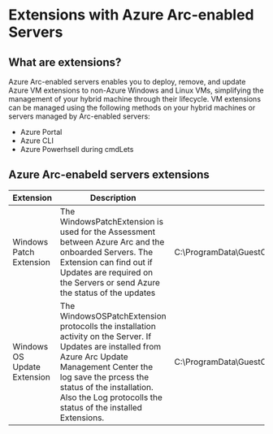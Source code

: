 # Extensions with Azure Arc-enabled Servers

## What are extensions?

Azure Arc-enabled servers enables you to deploy, remove, and update Azure VM extensions to non-Azure Windows and Linux VMs, simplifying the management of your hybrid machine through their lifecycle. 
VM extensions can be managed using the following methods on your hybrid machines or servers managed by Arc-enabled servers:

- Azure Portal
- Azure CLI
- Azure Powerhsell during cmdLets

## Azure Arc-enabeld servers extensions 

| Extension | Description | Stored Location Log File | 
| --------- | --------- | --------- |
| Windows Patch Extension | The WindowsPatchExtension is used for the Assessment between Azure Arc and the onboarded Servers. The Extension can find out if Updates are required on the Servers or send Azure the status of the updates | C:\ProgramData\GuestConfig\extension_logs\Microsoft.CPlat.Core.WindowsPatchExtension
| Windows OS Update Extension | The WindowsOSPatchExtension protocolls the installation activity on the Server. If Updates are installed from Azure Arc Update Management Center the log save the prcess the status of the installation. Also the Log protocolls the status of the installed Extensions. | C:\ProgramData\GuestConfig\extension_logs\Microsoft.SoftwareUpdateManagement.WindowsOsUpdateExtension






